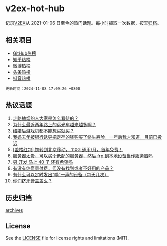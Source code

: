 # v2ex-hot-hub

 记录[V2EX](https://www.v2ex.com/)从 2021-01-06 日至今的热门话题。每小时抓取一次数据，按天[归档](archives)。
 
 ## 相关项目

- [GitHub热榜](https://github.com/lonnyzhang423/github-hot-hub)
- [知乎热榜](https://github.com/lonnyzhang423/zhihu-hot-hub)
- [微博热榜](https://github.com/lonnyzhang423/weibo-hot-hub)
- [头条热榜](https://github.com/lonnyzhang423/toutiao-hot-hub)
- [抖音热榜](https://github.com/lonnyzhang423/douyin-hot-hub)


 `更新时间：2024-11-08 17:09:26 +0800`

## 热议话题

1. [走路抽烟的人大家是怎么看待的？](https://www.v2ex.com/t/1087610)
1. [为什么最近两年路上的远光车越来越多啊？](https://www.v2ex.com/t/1087627)
1. [结婚后游戏机都不能想买就买？](https://www.v2ex.com/t/1087628)
1. [我妈去年被银行诱导把定存的钱购买了终生寿险，一年后我才知道，目前已投诉](https://www.v2ex.com/t/1087631)
1. [[盖楼红包] 携转到北京移动， 110G 通用/月，首年免费！](https://www.v2ex.com/t/1087712)
1. [服务器太贵，可以买个低配的服务器，然后 frp 到本地设备当作服务器吗](https://www.v2ex.com/t/1087616)
1. [男 开发 马上 40 了 还有希望吗](https://www.v2ex.com/t/1087518)
1. [有没有你愿意付费，但没有找到或者不好用的产品？](https://www.v2ex.com/t/1087606)
1. [有什么可以定时发出“嘀”一声的设备（每天几次）](https://www.v2ex.com/t/1087737)
1. [你们挤牙膏盖盖么？](https://www.v2ex.com/t/1087626)

## 历史归档

[archives](archives)

## License

See the [LICENSE](LICENSE) file for license rights and limitations (MIT).
